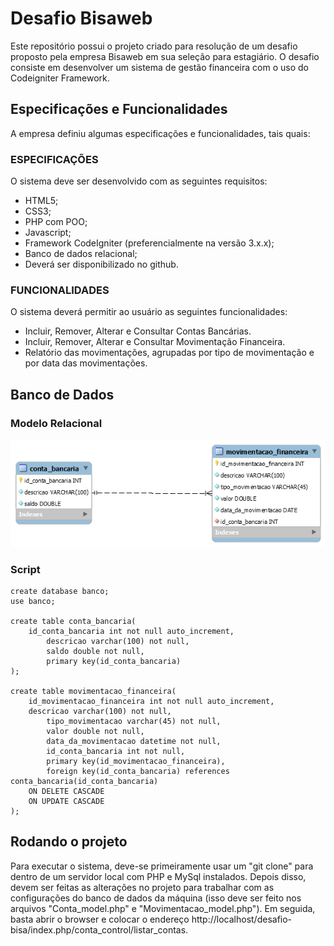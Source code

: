 # Desafio Bisaweb
Este repositório possui o projeto criado para resolução de um desafio proposto pela empresa Bisaweb em sua seleção para estagiário. O desafio consiste em desenvolver um sistema de gestão financeira com o uso do Codeigniter Framework.

## Especificações e Funcionalidades
A empresa definiu algumas especificações e funcionalidades, tais quais:

### ESPECIFICAÇÕES
O sistema deve ser desenvolvido com as seguintes requisitos:
- HTML5;
- CSS3;
- PHP com POO;
- Javascript;
- Framework CodeIgniter (preferencialmente na versão 3.x.x);
- Banco de dados relacional;
- Deverá ser disponibilizado no github.

### FUNCIONALIDADES
O sistema deverá permitir ao usuário as seguintes funcionalidades:
- Incluir, Remover, Alterar e Consultar Contas Bancárias.
- Incluir, Remover, Alterar e Consultar Movimentação Financeira.
- Relatório das movimentações, agrupadas por tipo de movimentação e por data das
movimentações.

## Banco de Dados
### Modelo Relacional
![](https://github.com/MarcosJuunioor/desafio-bisaweb/blob/master/MR-desafio-bisa.png)
### Script

	create database banco;
	use banco;

	create table conta_bancaria(
		id_conta_bancaria int not null auto_increment,
			descricao varchar(100) not null,
			saldo double not null,
			primary key(id_conta_bancaria)
	);

	create table movimentacao_financeira(
		id_movimentacao_financeira int not null auto_increment,
		descricao varchar(100) not null,
			tipo_movimentacao varchar(45) not null,
			valor double not null,
			data_da_movimentacao datetime not null,
			id_conta_bancaria int not null,
			primary key(id_movimentacao_financeira),
			foreign key(id_conta_bancaria) references conta_bancaria(id_conta_bancaria)
		ON DELETE CASCADE
		ON UPDATE CASCADE
	);
## Rodando o projeto
Para executar o sistema, deve-se primeiramente usar um "git clone" para dentro de um servidor local com PHP e MySql instalados. Depois disso, devem ser feitas as alterações no projeto para trabalhar com as configurações do banco de dados da máquina (isso deve ser feito nos arquivos "Conta_model.php" e "Movimentacao_model.php"). Em seguida, basta abrir o browser e colocar o endereço http://localhost/desafio-bisa/index.php/conta_control/listar_contas.
